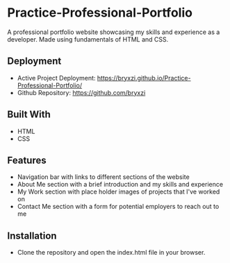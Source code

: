 # Practice-Professional-Portfolio
 
A professional portfolio website showcasing my skills and experience as a developer. Made using fundamentals of HTML and CSS.

## Deployment 
* Active Project Deployment: https://bryxzi.github.io/Practice-Professional-Portfolio/
* Github Repository: https://github.com/bryxzi

## Built With
* HTML
* CSS

## Features
* Navigation bar with links to different sections of the website
* About Me section with a brief introduction and my skills and experience
* My Work section with place holder images of projects that I've worked on
* Contact Me section with a form for potential employers to reach out to me

## Installation
* Clone the repository and open the index.html file in your browser.
